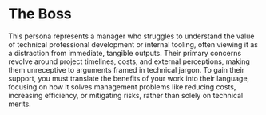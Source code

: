 # The Boss

This persona represents a manager who struggles to understand the value of technical professional development or internal tooling, often viewing it as a distraction from immediate, tangible outputs. Their primary concerns revolve around project timelines, costs, and external perceptions, making them unreceptive to arguments framed in technical jargon. To gain their support, you must translate the benefits of your work into their language, focusing on how it solves management problems like reducing costs, increasing efficiency, or mitigating risks, rather than solely on technical merits.
